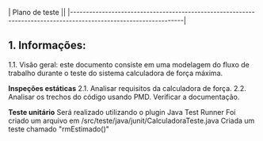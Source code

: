 | Plano de teste ||
|-----------------------------------------------------------------------------------------------------------------|

<h2>1. Informações:</h2>

1.1. Visão geral: este documento consiste em uma modelagem do fluxo de trabalho durante o teste do sistema calculadora de força máxima.

**Inspeções estáticas**
2.1. Analisar requisitos da calculadora de força.
2.2. Analisar os trechos do código usando PMD.
Verificar a documentação.

**Teste unitário**
Será realizado utilizando o plugin Java Test Runner
Foi criado um arquivo em /src/teste/java/junit/CalculadoraTeste.java
Criada um teste chamado "rmEstimado()" 


    

